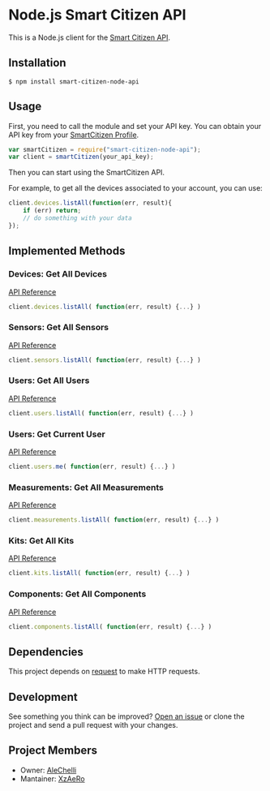 # Node.js Smart Citizen API

This is a Node.js client for the [Smart Citizen API](http://developer.smartcitizen.me).

## Installation

```
$ npm install smart-citizen-node-api
```

## Usage
First, you need to call the module and set your API key. You can obtain your API key from your [SmartCitizen Profile](https://smartcitizen.me/profile/users).

```javascript
var smartCitizen = require("smart-citizen-node-api");
var client = smartCitizen(your_api_key);
```

Then you can start using the SmartCitizen API.

For example, to get all the devices associated to your account, you can use:

```javascript
client.devices.listAll(function(err, result){
    if (err) return;
    // do something with your data
});
```

## Implemented Methods

### Devices: Get All Devices
[API Reference](http://developer.smartcitizen.me/#get-all-devices)

```javascript
client.devices.listAll( function(err, result) {...} )
```

### Sensors: Get All Sensors
[API Reference](http://developer.smartcitizen.me/#get-all-sensors)

```javascript
client.sensors.listAll( function(err, result) {...} )
```

### Users: Get All Users
[API Reference](http://developer.smartcitizen.me/#get-all-users)

```javascript
client.users.listAll( function(err, result) {...} )
```

### Users: Get Current User
[API Reference](http://developer.smartcitizen.me/#get-current-user-(me))

```javascript
client.users.me( function(err, result) {...} )
```

### Measurements: Get All Measurements
[API Reference](http://developer.smartcitizen.me/#get-all-measurements)

```javascript
client.measurements.listAll( function(err, result) {...} )
```

### Kits: Get All Kits
[API Reference](http://developer.smartcitizen.me/#get-all-kits)

```javascript
client.kits.listAll( function(err, result) {...} )
```

### Components: Get All Components
[API Reference](http://developer.smartcitizen.me/#get-all-components)

```javascript
client.components.listAll( function(err, result) {...} )
```

## Dependencies

This project depends on [request](https://github.com/request/request) to make HTTP requests.

## Development

See something you think can be improved? [Open an issue](https://github.com/AleChelli/smart-citizen-node-api/issues/new) or clone the project and send a pull request with your changes.

## Project Members

- Owner: [AleChelli](https://github.com/AleChelli)
- Mantainer: [XzAeRo](https://github.com/XzAeRo)
